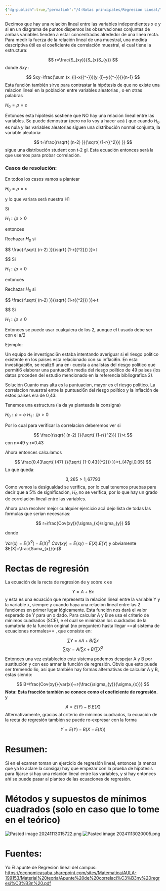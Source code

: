 ```yaml
---
{"dg-publish":true,"permalink":"/4-Notas principales/Regresión Lineal/"}
---
```


Decimos que hay una relación lineal entre las variables independientes x e y  si en un diagrama de puntos dispersos las observaciones conjuntas de ambas variables tienden a estar concentradas alrededor de una linea recta.  Para medir la fuerza de la relación lineal de una muestral, una medida descriptiva útil es el coeficiente de correlación muestral, el cual tiene la estructura:

$$
r=\frac{S_{xy}}{S_{x}S_{y}}
$$
donde $Sxy$ :

$$
Sxy=\frac{\sum (x_{i}-x{{^-}})(y_{i}-y{{^-}})}{n-1}
$$
Esta función también sirve para contrastar la hipótesis de que no existe una relacion lineal en la población entre variables aleatorias , o en otras palabras 

$H_{0}=\rho=o$

Entonces esta hipótesis sostiene que NO hay una relación lineal entre las variables. Se puede demostrar (pero no lo voy a hacer acá ) que cuando $H_{0}$ es nula  y las variables aleatorias siguen una distribución normal conjunta, la variable aleatoria:

$$
t=\frac{r\sqrt{ (n-2) }}{\sqrt{ (1-r{{^2}}) }}
$$
sigue una distribución student con t-2 gl. Esta ecuación entonces será la que usemos para probar correlación.

### Casos de resolución: 

En todos los casos vamos a plantear 

$H_{0}=\rho=o$

y lo que variara será nuestra H1

Si 

$H_{1}:/\rho>0$

entonces 

Rechazar $H_{0}$ si 

$$
\frac{r\sqrt{ (n-2) }}{\sqrt{ (1-r{{^2}}) }}>t

$$
Si 

$H_{1}:/\rho<0$

entonces 

Rechazar $H_{0}$ si 

$$
\frac{r\sqrt{ (n-2) }}{\sqrt{ (1-r{{^2}}) }}<-t

$$
Si 

$H_{1}:/\rho≠0$

Entonces se puede usar cualquiera de los 2, aunque el t usado debe ser con el a/2

Ejemplo:

Un equipo de investigaci6n estaba intentando averiguar si el riesgo político existente en
los paises esta relacionado con su inflaci6n. En esta investigaci6n, se realiz6 una en-
cuesta a analistas del riesgo político que permiti6 elaborar una puntuaci6n media del
riesgo político de 49 paises (los datos proceden del estudio mencionado en la referencia
bibliografica 2).

Solución
Cuanto mas alta es la puntuacion, mayor es el riesgo politico. La correlacion muestral
entre la puntuaci6n del riesgo político y la inflación de estos paises era de 0,43.

Tenemos una estructura (la da ya planteada la consigna)

$H_{0}:\rho=o$
$H_{1}:/\rho>0$

Por lo cual para verificar la correlacion deberemos ver si 

$$
\frac{r\sqrt{ (n-2) }}{\sqrt{ (1-r{{^2}}) }}>t
$$
con n=49 y r=0.43

Ahora entonces calculamos 

$$
\frac{0.43\sqrt{ (47) }}{\sqrt{ (1-0.43{{^2}}) }}>t_{47gl,0.05}
$$
Lo que queda:

$$
3,265>1,67793
$$
Como vemos la desigualdad se verifica, por lo cual tenemos pruebas para decir que a 5% de significación, $H_{0}$ no se verifica, por lo que hay un grado de correlación lineal entre las variables.

Ahora para resolver mejor cualquier ejercicio acá dejo lista de todas las formulas que serian necesarias:


$$
r=\frac{Cov(xy)}{\sigma_{x}\sigma_{y}}
$$

donde 

$Var(x)=E(X{^2})-E(X){^2}$
$Cov(xy)=E(xy)-E(X).E(Y)$
y obviamente $E(X)=\frac{Suma_{x}}{n}$


# Rectas de regresión 

La ecuación de la recta de regresión de  y sobre x es 

$$
Y=A+Bx 
$$
y esta es una ecuación que representa la relación lineal entre la variable Y y la variable x, siempre y cuando haya una relación lineal entre las 2 funciones en primer lugar lógicamente. Esta función nos dará el valor esperado de Y para un x dado. Para calcular A y B se usa el criterio de mínimos cuadrados (SCE), e el cual se minimizan los cuadrados de la sumatoria de la función original (no pregunten) hasta llegar ==al sistema de ecuaciones normales== , que consiste en:

$$
\sum Y=nA+B/\sum x
$$
$$
\sum xy=A/\sum x+B/\sum X{{^2}}
$$

Entonces una vez establecido este sistema podemos despejar A y B por sustitución y con eso armar la función de regresión. Obvio que esto puede ser tremendo lio, así que también hay formas alternativas de calcular A y B, estas siendo:

$$
B=\frac{Cov(xy)}{var(x)}=r{\frac{\sigma_{y}}{\sigma_{x}}}
$$
**Nota: Esta fracción también se conoce como el coeficiente de regresión.** 
y 


$$
A=E(Y)-B.E(X)
$$
Alternativamente, gracias al criterio de mínimos cuadrados,  la ecuación de la recta de regresión también se puede re-expresar con la forma 

$$
Y= E(Y)-B(X-E(X))
$$
# Resumen:

Si en el examen toman un ejercicio de regresión lineal, entonces (a menos que ya lo aclare la consiga) hay que empezar con la prueba de hipótesis para fijarse si hay una relación lineal entre las variables, y si hay entonces ahí se puede pasar al planteo de las ecuaciones de regresión. 

# Métodos y supuestos de mínimos cuadrados (solo en caso que lo tome en el teórico)

![Pasted image 20241113015722.png](/img/user/0-Imagenes/Pasted%20image%2020241113015722.png)
![Pasted image 20241113020005.png](/img/user/0-Imagenes/Pasted%20image%2020241113020005.png)

# Fuentes:

Yo
El apunte de Regresión lineal del campus: https://economicasuba.sharepoint.com/sites/Matematica/AULA-199153/Material%20teoria/Apunte%20de%20correlaci%C3%B3ny%20regresi%C3%B3n%20.pdf
